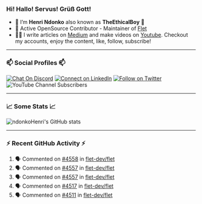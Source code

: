 ### Hi! Hallo! Servus! Grüß Gott!

- 🙂  I’m **Henri Ndonko** also known as **TheEthicalBoy** 👾
- 🚀  Active OpenSource Contributor - Maintainer of [Flet](https://github.com/flet-dev/flet) 
- 👨‍🏫  I write articles on [Medium](https://ndonkohenri.medium.com/) and make videos on [Youtube](https://youtube.com/@ndonkoHenri). Checkout my accounts, enjoy the content, like, follow, subscribe!

---

### 📫 Social Profiles 📫

[![Chat On Discord](https://img.shields.io/badge/--discord?label=Username=the_ethical_boy&logo=Discord&style=social)](https://github.com/ndonkoHenri) 
[![Connect on LinkedIn](https://img.shields.io/badge/--linkedin?label=LinkedIn&logo=LinkedIn&style=social)](https://www.linkedin.com/in/ndonkohenri) 
[![Follow on Twitter](https://img.shields.io/badge/--twitter?label=Twitter&logo=Twitter&style=social)](https://twitter.com/ndonkoHenri)
![YouTube Channel Subscribers](https://img.shields.io/youtube/channel/subscribers/UC2j9sVx0O7M8CebjMtyCuNQ?style=social&label=Youtube&link=https%3A%2F%2Fyoutube.com%2F%40ndonkoHenri)

---

### 📈 Some Stats 📈

<!-- <a href="https://github.com/ndonkoHenri">
<img src="https://github.com/ndonkoHenri/github-stats/blob/master/generated/overview.svg#gh-dark-mode-only" />
<img src="https://github.com/ndonkoHenri/github-stats/blob/master/generated/languages.svg#gh-dark-mode-only" />
<img src="https://github.com/ndonkoHenri/github-stats/blob/master/generated/overview.svg#gh-light-mode-only" />
<img src="https://github.com/ndonkoHenri/github-stats/blob/master/generated/languages.svg#gh-light-mode-only" />
</a> -->

<!-- ![ndonkoHenri's GitHub stats](https://github-readme-stats.vercel.app/api?username=ndonkoHenri&show_icons=true) -->

![ndonkoHenri's GitHub stats](https://github-readme-stats.vercel.app/api?username=ndonkoHenri&theme=tokyonight&show_icons=true&title_color=fff&text_color=fff)

<!-- [![Top Langs](https://github-readme-stats.vercel.app/api/top-langs/?username=ndonkoHenri)](https://github.com/ndonkoHenri/github-readme-stats) -->

---

### :zap: Recent GitHub Activity :zap:

<!--START_SECTION:activity-->
1. 🗣 Commented on [#4558](https://github.com/flet-dev/flet/pull/4558#issuecomment-2542658899) in [flet-dev/flet](https://github.com/flet-dev/flet)
2. 🗣 Commented on [#4557](https://github.com/flet-dev/flet/pull/4557#issuecomment-2542614121) in [flet-dev/flet](https://github.com/flet-dev/flet)
3. 🗣 Commented on [#4557](https://github.com/flet-dev/flet/pull/4557#issuecomment-2542590877) in [flet-dev/flet](https://github.com/flet-dev/flet)
4. 🗣 Commented on [#4517](https://github.com/flet-dev/flet/issues/4517#issuecomment-2541487946) in [flet-dev/flet](https://github.com/flet-dev/flet)
5. 🗣 Commented on [#4511](https://github.com/flet-dev/flet/issues/4511#issuecomment-2541485933) in [flet-dev/flet](https://github.com/flet-dev/flet)
<!--END_SECTION:activity-->
